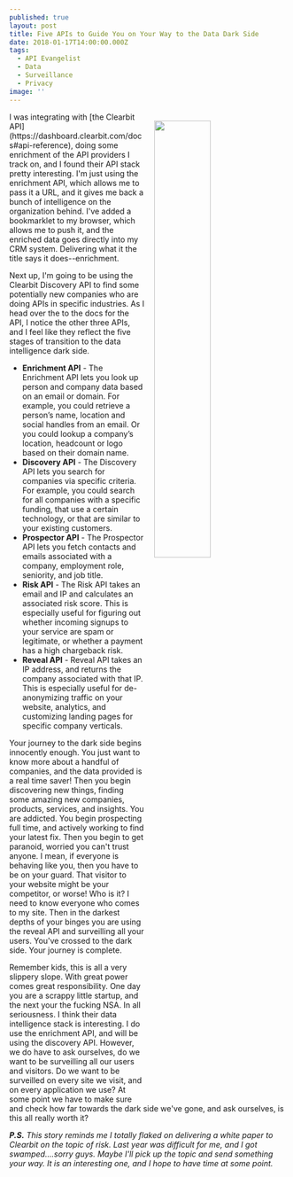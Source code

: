 ```yaml
---
published: true
layout: post
title: Five APIs to Guide You on Your Way to the Data Dark Side
date: 2018-01-17T14:00:00.000Z
tags:
  - API Evangelist
  - Data
  - Surveillance
  - Privacy
image: ''
---
```

<p><img src="https://s3.amazonaws.com/kinlane-productions/algo-rotoscope/stories-new/76_135_800_500_0_max_0_1_-1.jpg" align="right" width="45%" style="padding: 15px;" /></p>I was integrating with [the Clearbit API](https://dashboard.clearbit.com/docs#api-reference), doing some enrichment of the API providers I track on, and I found their API stack pretty interesting. I'm just using the enrichment API, which allows me to pass it a URL, and it gives me back a bunch of intelligence on the organization behind. I've added a bookmarklet to my browser, which allows me to push it, and the enriched data goes directly into my CRM system. Delivering what it the title says it does--enrichment.

Next up, I'm going to be using the Clearbit Discovery API to find some potentially new companies who are doing APIs in specific industries. As I head over the to the docs for the API, I notice the other three APIs, and I feel like they reflect the five stages of transition to the data intelligence dark side.

- **Enrichment API** - The Enrichment API lets you look up person and company data based on an email or domain. For example, you could retrieve a person’s name, location and social handles from an email. Or you could lookup a company’s location, headcount or logo based on their domain name.
- **Discovery API** - The Discovery API lets you search for companies via specific criteria. For example, you could search for all companies with a specific funding, that use a certain technology, or that are similar to your existing customers.
- **Prospector API** - The Prospector API lets you fetch contacts and emails associated with a company, employment role, seniority, and job title.
- **Risk API** - The Risk API takes an email and IP and calculates an associated risk score. This is especially useful for figuring out whether incoming signups to your service are spam or legitimate, or whether a payment has a high chargeback risk.
- **Reveal API** - Reveal API takes an IP address, and returns the company associated with that IP. This is especially useful for de-anonymizing traffic on your website, analytics, and customizing landing pages for specific company verticals.

Your journey to the dark side begins innocently enough. You just want to know more about a handful of companies, and the data provided is a real time saver! Then you begin discovering new things, finding some amazing new companies, products, services, and insights. You are addicted. You begin prospecting full time, and actively working to find your latest fix. Then you begin to get paranoid, worried you can't trust anyone. I mean, if everyone is behaving like you, then you have to be on your guard. That visitor to your website might be your competitor, or worse! Who is it? I need to know everyone who comes to my site. Then in the darkest depths of your binges you are using the reveal API and surveilling all your users. You've crossed to the dark side. Your journey is complete.

Remember kids, this is all a very slippery slope. With great power comes great responsibility. One day you are a scrappy little startup, and the next your the fucking NSA. In all seriousness. I think their data intelligence stack is interesting. I do use the enrichment API, and will be using the discovery API. However, we do have to ask ourselves, do we want to be surveilling all our users and visitors. Do we want to be surveilled on every site we visit, and on every application we use? At some point we have to make sure and check how far towards the dark side we've gone, and ask ourselves, is this all really worth it?

_**P.S.** This story reminds me I totally flaked on delivering a white paper to Clearbit on the topic of risk. Last year was difficult for me, and I got swamped....sorry guys. Maybe I'll pick up the topic and send something your way. It is an interesting one, and I hope to have time at some point._
